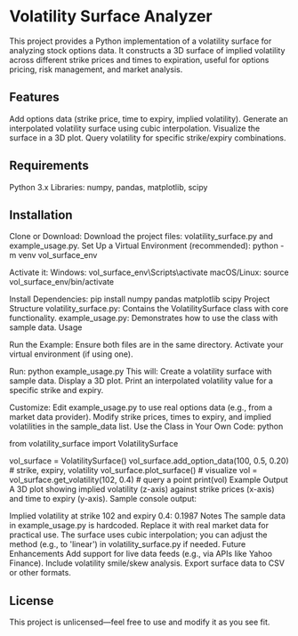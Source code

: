 # Volatility Surface Analyzer

This project provides a Python implementation of a volatility surface for analyzing stock options data. It constructs a 3D surface of implied volatility across different strike prices and times to expiration, useful for options pricing, risk management, and market analysis.

Features
----------
Add options data (strike price, time to expiry, implied volatility).
Generate an interpolated volatility surface using cubic interpolation.
Visualize the surface in a 3D plot.
Query volatility for specific strike/expiry combinations.

Requirements
--------------
Python 3.x
Libraries: numpy, pandas, matplotlib, scipy

Installation
--------------
Clone or Download:
Download the project files: volatility_surface.py and example_usage.py.
Set Up a Virtual Environment (recommended):
python -m venv vol_surface_env

Activate it:
Windows: vol_surface_env\Scripts\activate
macOS/Linux: source vol_surface_env/bin/activate

Install Dependencies:
pip install numpy pandas matplotlib scipy
Project Structure
volatility_surface.py: Contains the VolatilitySurface class with core functionality.
example_usage.py: Demonstrates how to use the class with sample data.
Usage

Run the Example:
Ensure both files are in the same directory.
Activate your virtual environment (if using one).

Run:
python example_usage.py
This will:
Create a volatility surface with sample data.
Display a 3D plot.
Print an interpolated volatility value for a specific strike and expiry.

Customize:
Edit example_usage.py to use real options data (e.g., from a market data provider).
Modify strike prices, times to expiry, and implied volatilities in the sample_data list.
Use the Class in Your Own Code:
python


from volatility_surface import VolatilitySurface

vol_surface = VolatilitySurface()
vol_surface.add_option_data(100, 0.5, 0.20)  # strike, expiry, volatility
vol_surface.plot_surface()  # visualize
vol = vol_surface.get_volatility(102, 0.4)  # query a point
print(vol)
Example Output
A 3D plot showing implied volatility (z-axis) against strike prices (x-axis) and time to expiry (y-axis).
Sample console output:

Implied volatility at strike 102 and expiry 0.4: 0.1987
Notes
The sample data in example_usage.py is hardcoded. Replace it with real market data for practical use.
The surface uses cubic interpolation; you can adjust the method (e.g., to 'linear') in volatility_surface.py if needed.
Future Enhancements
Add support for live data feeds (e.g., via APIs like Yahoo Finance).
Include volatility smile/skew analysis.
Export surface data to CSV or other formats.

License
---------
This project is unlicensed—feel free to use and modify it as you see fit.

